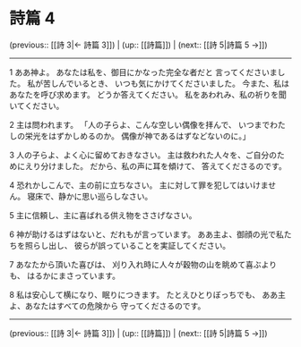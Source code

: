 # 詩篇 4

(previous:: [[詩 3|← 詩篇 3]]) | (up:: [[詩篇]]) | (next:: [[詩 5|詩篇 5 →]])

***


1 ああ神よ。 あなたは私を、御目にかなった完全な者だと 言ってくださいました。 私が苦しんでいるとき、 いつも気にかけてくださいました。 今また、私はあなたを呼び求めます。 どうか答えてください。 私をあわれみ、私の祈りを聞いてください。 

2 主は問われます。 「人の子らよ、こんな空しい偶像を拝んで、 いつまでわたしの栄光をはずかしめるのか。 偶像が神であるはずなどないのに。」 

3 人の子らよ、よく心に留めておきなさい。 主は救われた人々を、ご自分のためにえり分けました。 だから、私の声に耳を傾けて、 答えてくださるのです。 

4 恐れかしこんで、主の前に立ちなさい。 主に対して罪を犯してはいけません。 寝床で、静かに思い巡らしなさい。 

5 主に信頼し、主に喜ばれる供え物をささげなさい。 

6 神が助けるはずはないと、だれもが言っています。 ああ主よ、御顔の光で私たちを照らし出し、 彼らが誤っていることを実証してください。 

7 あなたから頂いた喜びは、 刈り入れ時に人々が穀物の山を眺めて喜ぶよりも、 はるかにまさっています。 

8 私は安心して横になり、眠りにつきます。 たとえひとりぼっちでも、 ああ主よ、あなたはすべての危険から 守ってくださるのです。

***

(previous:: [[詩 3|← 詩篇 3]]) | (up:: [[詩篇]]) | (next:: [[詩 5|詩篇 5 →]])
